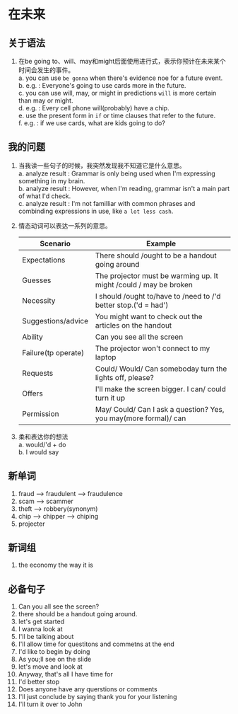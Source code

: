 # 在未来

## 关于语法

1. 在be going to、will、may和might后面使用进行式，表示你预计在未来某个时间会发生的事件。  
    a. you can use `be gonna` when there's evidence noe for a future event.  
    b. e.g. : Everyone's going to use cards more in the future.  
    c. you can use will, may, or might in predictions `will` is more certain than may or might.  
    d. e.g. : Every cell phone will(probably) have a chip.  
    e. use the present form in `if` or time clauses that refer to the future.  
    f. e.g. : if we use cards, what are kids going to do?

## 我的问题  

1. 当我读一些句子的时候，我突然发现我不知道它是什么意思。  
    a. analyze result : Grammar is only being used when I'm expressing something in my brain.  
    b. analyze result : However, when I'm reading, grammar isn't a main part of what I'd check.  
    c. analyze result : I'm not familliar with common phrases and combinding expressions in use, like `a lot less cash`.  
2. 情态动词可以表达一系列的意思。

    | Scenario | Example |
    | - | - |
    | Expectations | There should /ought to be a handout going around |
    | Guesses | The projector must be warming up. It might /could / may be broken |
    | Necessity | I should /ought to/have to /need to /'d better stop.('d = had') |
    | Suggestions/advice | You might want to check out the articles on the handout |
    | Ability | Can you see all the screen |
    | Failure(tp operate) | The projector won't connect to my laptop |
    | Requests | Could/ Would/ Can someboday turn the lights off, please? |
    | Offers | I'll make the screen bigger. I can/ could turn it up |
    | Permission | May/ Could/ Can I ask a question? Yes, you may(more formal)/ can |

3. 柔和表达你的想法  
    a. would/'d + do  
    b. I would say

## 新单词

1. fraud --> fraudulent --> fraudulence
2. scam --> scammer
3. theft --> robbery(synonym)
4. chip --> chipper --> chiping
5. projecter

## 新词组

1. the economy the way it is

## 必备句子

1. Can you all see the screen?
2. there should be a handout going around.
3. let's get started
4. I wanna look at
5. I'll be talking about
6. I'll allow time for questitons and commetns at the end
7. I'd like to begin by doing
8. As you;ll see on the slide
9. let's move and look at
10. Anyway, that's all I have time for
11. I'd better stop
12. Does anyone have any querstions or comments
13. I'll just conclude by saying thank you for your listening
14. I'll turn it over to John
